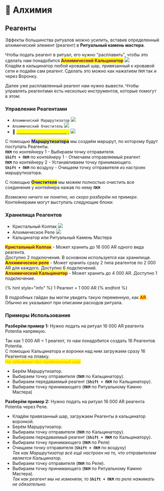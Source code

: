 # 🔹 Алхимия

## Реагенты

Эффекты большинства ритуалов можно усилить, вставив определенный алхимический элемент (реагент) в **Ритуальный камень мастера**.&#x20;

Чтобы подать реагент в ритуал, его нужно "расплавить", чтобы это сделать нам понадобится  <mark style="color:purple;">**Алхимический Кальцинатор**</mark> ![](https://lh7-us.googleusercontent.com/TuBNnKVYyI7hYCMST4vwmohS7C3qMjpTuNaB7WvrOZNX0rAXG0re-fEr0inBLHT3jCKyq7lVnAIxb5ndDF7lRS4VRbIKNOqEx3-HWpkrwx28lwCfOxeCyKDWUWe0OaGtgWkPG9Ke\_Z31Y8GDRUdjYdM)\
Кладём в кальцинатор любой кровавый шар, привязанный к кровавой сети и подаём сам реагент. Сделать это можно как нажатием `ПКМ` так и через Воронку.

Далее уже расплавленный реагент нам нужно вывести. Чтобы управлять реагентами есть несколько инструментов, которые помогут в этом:

### Управление Реагентами

* `Алхимический Маршрутизатор` ![](https://lh7-us.googleusercontent.com/9QUGIDDuwj2Fz0bTIBwFWT-nyBkvRUdh9Hn38PCDAcA8iqwsZwwk2Nu9kn4flgDMN9-kjil1-qmkQfl2NA7F1BBEHJd5LX7HSG9K19EjCFAhltI-8SdyWDeiwv7LR2b0f4egajNh2U5VfiMOyDLYVFA)
* `Алхимический Очиститель` ![](https://lh7-us.googleusercontent.com/leiBYVpKAKarYAmL46KE9S7bGMI68I9-YGoFJyvg-VzC8iklezND-F0WOU3NPrA2LfPjEfnuUmcAlet53ph\_hmUumGPlcCICWuv\_fnNZeRoAyXG74C6wBoUSA2JlSUW9koRRP8Jb4NnuQjf0T\_oCszc)
* :pushpin: [<mark style="color:yellow;">`Алхимический Сегментатор`</mark>](../interesno-znat/blood-magic.md#alkhimicheskii-segmentator) ![](https://lh7-us.googleusercontent.com/HezMpNMla9Ndl99xbXlpDiNwrGSidu0Q8c2P2vP\_jegJ2glOw8NTiGplDzNvO5hJUvAicG4AvwBp9TF-cgX2m7iuAb48hzDv4gIZBd\_tZqvfquBWTYvNniXifVsU9LbQNRoBc0ZQ9KjHDw1iUU-\_0Ag)

С помощью <mark style="color:blue;">**Маршрутизатора**</mark> мы создаём маршрут, по которому будут поступать Реагенты.\
**`ПКМ`** по контейнеру 1 - Выбираем точку отправителя.\
**`Shift + ПКМ`** по контейнеру 1 - Отмечаем отправляемый реагент \
**`ПКМ`** по контейнеру 2 - Устанавливаем точку принимающего.\
**`Shift + ПКМ`** по воздуху - Очищаем точку отправителя из настроек маршрутизатора.

С помощью <mark style="color:blue;">**Очистителя**</mark> мы можем полностью очистить все соединения у контейнера нажав по нему **`ПКМ`**

_Возможно ничего не понятно, но скоро разберём на примере._\
Контейнерами могут выступать следующие блоки:

### Хранилища Реагентов

* Кристальный Колпак ![](https://lh7-us.googleusercontent.com/TKTuqFmeGHuPlHRfBfsn4oFA2N6raXIMs6a4Ry2aUYrPsKZCeQzYgrF8YiXl1Ebo7Ih0caidhvhAHOZrurYbeaGU7lOdGzjI63qsQES3Pl1qFweN7cD9OYoeVUdOYbYToXk0YbOnSuVEu5NMbevqYhw)
* Алхимическое Реле ![](https://lh7-us.googleusercontent.com/aZPMtjXrG8Y0e2pNuzcrG6m645h-K0VsetRId0AWo0R5fIxoH94gRaP4CVxrSvNqPHuMC3f2mYdBgVMcjuhmheUktd8MgtRMw3sPvpkesINOR4UaP-vRlUkIbdp6kvJXX38I8a7w-jw3nHM9UiIfxi0)
* Кальцинатор или Ритуальный Камень Мастера

<mark style="color:purple;">**Кристальный Колпак**</mark> - Может хранить до 16 000 AR одного вида реагента. \
Доступно 2 подключения. В основном используется как хранилище.\
<mark style="color:purple;">**Алхимическое реле**</mark> - Может хранить сразу 2 типа реагентов по 2 000 AR для каждого. Доступно 6 подключений.\
<mark style="color:purple;">**Алхимический Кальцинатор**</mark> - Может хранить до 4 000 AR. Доступно 1 подключение.

{% hint style="info" %}
1 Реагент = 1 000 AR
{% endhint %}

В подробных гайдах вы могли увидеть такую переменную, как <mark style="color:red;">**AR**</mark>. Обычно их указывают при описании расходов ритуала.

### Примеры Использования

**Разберём пример 1:** Нужно подать на ритуал 16 000 AR реагента Potentia напрямую.

Так как 1 000 AR = 1 реагент, то нам понадобится создать 16 Реагентов Potentia.\
С помощью Кальцинатора и воронки над ним загружаем сразу 16 Реагентов на плавку.\
<mark style="color:orange;">Не забываем про привязанный шар</mark>

* Берём Маршрутизатор.&#x20;
* Выбираем точку отправителя (**`ПКМ`** по Кальцинатору).
* Выбираем передаваемый реагент (**`Shift + ПКМ`** по Кальцинатору).
* Выбираем точку принимающего (**`ПКМ`** по Ритуальному Камню Мастера)

**Разберём пример 2:** Нужно подать на ритуал 16 000 AR реагента Potentia через Реле.

* Кладём привязанный шар, загружаем Реагенты в кальцинатор воронкой.
* Берём Маршрутизатор.&#x20;
* Выбираем точку отправителя (**`ПКМ`** по Кальцинатору).
* Выбираем передаваемый реагент (**`Shift + ПКМ`** по Кальцинатору).
* Выбираем точку принимающего (**`ПКМ`** по Реле)
* Очищаем точку отправителя (**`Shift + ПКМ`** по воздуху)\
  _Так как Маршрутизатор всё ещё настроен на то, что отправителем является Кальцинатор._
* Выбираем точку отправителя (**`ПКМ`** по Реле).
* Выбираем точку принимающего (**`ПКМ`** по Ритуальному Камню Мастера).\
  _Так как реагент мы не изменяли, то_ **`Shift + ПКМ`** _по реле нажимать не обязательно._
